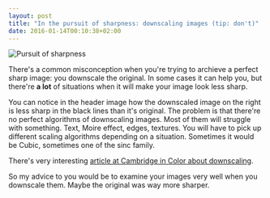 ```yaml
---
layout: post
title: "In the pursuit of sharpness: downscaling images (tip: don't)"
date: 2016-01-14T00:10:38+02:00
---
```


<img alt="Pursuit of sharpness" src="{{site.url}}/images/sharpness_struggle.jpg" class="small-12 large-8" />

There's a common misconception when you're trying to archieve a perfect sharp image: you downscale the original. In some cases it can help you, but there're <strong>a lot</strong> of situations when it will make your image look less sharp.

You can notice in the header image how the downscaled image on the right is less sharp in the black lines than it's original. The problem is that there're no perfect algorithms of downscaling images. Most of them will struggle with something. Text, Moire effect, edges, textures. You will have to pick up different scaling algorithms depending on a situation. Sometimes it would be Cubic, sometimes one of the sinc family.

There's very interesting <a href="http://www.cambridgeincolour.com/tutorials/image-resize-for-web.htm" target="_blanc">article at Cambridge in Color about downscaling</a>.

So my advice to you would be to examine your images very well when you downscale them. Maybe the original was way more sharper.